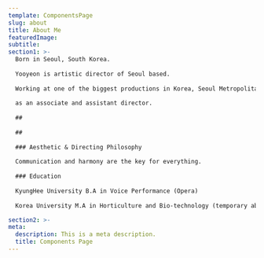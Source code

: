 ```yaml
---
template: ComponentsPage
slug: about
title: About Me
featuredImage:
subtitle:
section1: >-
  Born in Seoul, South Korea.
     
  Yooyeon is artistic director of Seoul based. 
    
  Working at one of the biggest productions in Korea, Seoul Metropolitan Opera,
       
  as an associate and assistant director.
  
  ##  
  
  ##  
  
  ### Aesthetic & Directing Philosophy
  
  Communication and harmony are the key for everything.
  
  ### Education
  
  KyungHee University B.A in Voice Performance (Opera)  
  
  Korea University M.A in Horticulture and Bio-technology (temporary absence from school)

section2: >-
meta:
  description: This is a meta description.
  title: Components Page
---
```

